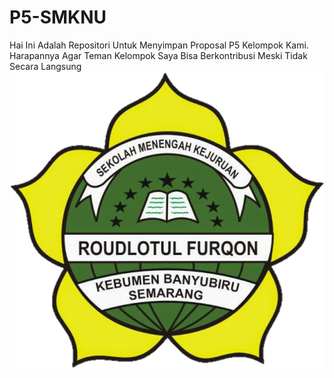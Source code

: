 # P5-SMKNU
Hai Ini Adalah Repositori Untuk Menyimpan Proposal P5 Kelompok Kami. Harapannya Agar Teman Kelompok Saya Bisa Berkontribusi Meski Tidak Secara Langsung
<br>
<img src="logo-smk.png">

